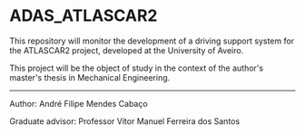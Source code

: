 # ADAS_ATLASCAR2
This repository will monitor the development of a driving support system for the ATLASCAR2 project, developed at the University of Aveiro.

This project will be the object of study in the context of the author's master's thesis in Mechanical Engineering.

---

Author: André Filipe Mendes Cabaço

Graduate advisor: Professor Vítor Manuel Ferreira dos Santos
